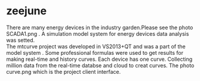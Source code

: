 # zeejune
There are many energy devices in the industry garden.Please see the photo SCADA1.png .
A simulation model system for energy devices data analysis was setted.  
The mtcurve project was developed in VS2013+QT and was a part of the model system .
Some professional formulas were used to get results for making real-time and history curves. Each device has one curve. 
Collecting million data from the real-time databse and cloud to creat curves. 
The photo curve.png which is the project client interface.
